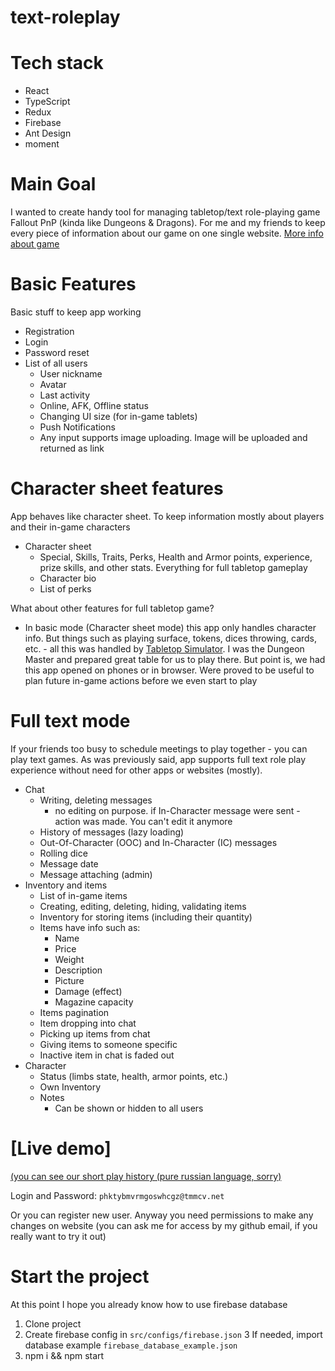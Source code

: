 # text-roleplay

Tech stack
=
- React
- TypeScript
- Redux
- Firebase
- Ant Design
- moment

Main Goal
=
I wanted to create handy tool for managing tabletop/text role-playing game Fallout PnP (kinda like Dungeons & Dragons). For me and my friends to keep every piece of information about our game on one single website.
[More info about game](https://falloutpnp.fandom.com/wiki/Main_Page)

Basic Features
=
Basic stuff to keep app working
- Registration
- Login
- Password reset
- List of all users
  - User nickname
  - Avatar
  - Last activity
  - Online, AFK, Offline status
  - Changing UI size (for in-game tablets)
  - Push Notifications
  - Any input supports image uploading. Image will be uploaded and returned as link

Character sheet features
=
App behaves like character sheet. To keep information mostly about players and their in-game characters
- Character sheet
  - Special, Skills, Traits, Perks, Health and Armor points, experience, prize skills, and other stats. Everything for full tabletop gameplay
  - Character bio
  - List of perks

What about other features for full tabletop game?
- In basic mode (Character sheet mode) this app only handles character info. But things such as playing surface, tokens, dices throwing, cards, etc. - all this was handled by [Tabletop Simulator](https://store.steampowered.com/app/286160/Tabletop_Simulator/). I was the Dungeon Master and prepared great table for us to play there. But point is, we had this app opened on phones or in browser. Were proved to be useful to plan future in-game actions before we even start to play

Full text mode
=
If your friends too busy to schedule meetings to play together - you can play text games. As was previously said, app supports full text role play experience without need for other apps or websites (mostly).
- Chat
  - Writing, deleting messages
    - no editing on purpose. if In-Character message were sent - action was made. You can't edit it anymore
  - History of messages (lazy loading)
  - Out-Of-Character (OOC) and In-Character (IC) messages
  - Rolling dice
  - Message date
  - Message attaching (admin)
- Inventory and items
  - List of in-game items
  - Creating, editing, deleting, hiding, validating items
  - Inventory for storing items (including their quantity)
  - Items have info such as:
    - Name
    - Price
    - Weight
    - Description
    - Picture
    - Damage (effect)
    - Magazine capacity
  - Items pagination
  - Item dropping into chat
  - Picking up items from chat
  - Giving items to someone specific
  - Inactive item in chat is faded out
- Character
  - Status (limbs state, health, armor points, etc.)
  - Own Inventory
  - Notes
    - Can be shown or hidden to all users

[Live demo]
=
[(you can see our short play history (pure russian language, sorry)](stcost.github.io/text-roleplay)

Login and Password: `phktybmvrmgoswhcgz@tmmcv.net`

Or you can register new user. Anyway you need permissions to make any changes on website (you can ask me for access by my github email, if you really want to try it out)

Start the project
=
At this point I hope you already know how to use firebase database
1. Clone project
2. Create firebase config in `src/configs/firebase.json`
3 If needed, import database example `firebase_database_example.json`
3. npm i && npm start